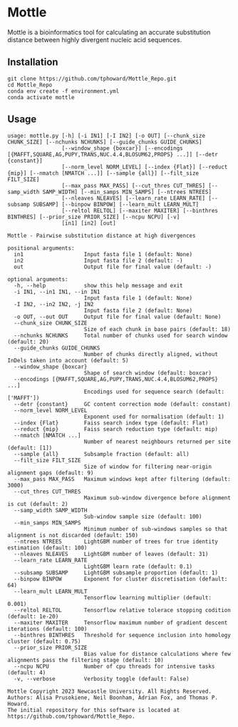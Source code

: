 # Mottle

Mottle is a bioinformatics tool for calculating an accurate substitution distance between highly divergent nucleic acid sequences.

## Installation
    git clone https://github.com/tphoward/Mottle_Repo.git
    cd Mottle_Repo
    conda env create -f environment.yml
    conda activate mottle

## Usage
    usage: mottle.py [-h] [-i IN1] [-I IN2] [-o OUT] [--chunk_size CHUNK_SIZE] [--nchunks NCHUNKS] [--guide_chunks GUIDE_CHUNKS]
                     [--window_shape {boxcar}] [--encodings [{MAFFT,SQUARE,AG,PUPY,TRANS,NUC.4.4,BLOSUM62,PROPS} ...]] [--detr {constant}]
                     [--norm_level NORM_LEVEL] [--index {Flat}] [--reduct {mip}] [--nmatch [NMATCH ...]] [--sample {all}] [--filt_size FILT_SIZE]
                     [--max_pass MAX_PASS] [--cut_thres CUT_THRES] [--samp_width SAMP_WIDTH] [--min_samps MIN_SAMPS] [--ntrees NTREES]
                     [--nleaves NLEAVES] [--learn_rate LEARN_RATE] [--subsamp SUBSAMP] [--binpow BINPOW] [--learn_mult LEARN_MULT]
                     [--reltol RELTOL] [--maxiter MAXITER] [--binthres BINTHRES] [--prior_size PRIOR_SIZE] [--ncpu NCPU] [-v]
                     [in1] [in2] [out]

    Mottle - Pairwise substitution distance at high divergences

    positional arguments:
      in1                   Input fasta file 1 (default: None)
      in2                   Input fasta file 2 (default: -)
      out                   Output file for final value (default: -)

    optional arguments:
      -h, --help            show this help message and exit
      -i IN1, --in1 IN1, --in IN1
                            Input fasta file 1 (default: None)
      -I IN2, --in2 IN2, -j IN2
                            Input fasta file 2 (default: None)
      -o OUT, --out OUT     Output file for final value (default: None)
      --chunk_size CHUNK_SIZE
                            Size of each chunk in base pairs (default: 18)
      --nchunks NCHUNKS     Total number of chunks used for search window (default: 20)
      --guide_chunks GUIDE_CHUNKS
                            Number of chunks directly aligned, without InDels taken into account (default: 5)
      --window_shape {boxcar}
                            Shape of search window (default: boxcar)
      --encodings [{MAFFT,SQUARE,AG,PUPY,TRANS,NUC.4.4,BLOSUM62,PROPS} ...]
                            Encodings used for sequence search (default: ['MAFFT'])
      --detr {constant}     GC content correction mode (default: constant)
      --norm_level NORM_LEVEL
                            Exponent used for normalisation (default: 1)
      --index {Flat}        Faiss search index type (default: Flat)
      --reduct {mip}        Faiss search reduction type (default: mip)
      --nmatch [NMATCH ...]
                            Number of nearest neighbours returned per site (default: [1])
      --sample {all}        Subsample fraction (default: all)
      --filt_size FILT_SIZE
                            Size of window for filtering near-origin alignment gaps (default: 9)
      --max_pass MAX_PASS   Maximum windows kept after filtering (default: 3000)
      --cut_thres CUT_THRES
                            Maximum sub-window divergence before alignment is cut (default: 2)
      --samp_width SAMP_WIDTH
                            Sub-window sample size (default: 100)
      --min_samps MIN_SAMPS
                            Minimum number of sub-windows samples so that alignment is not discarded (default: 150)
      --ntrees NTREES       LightGBM number of trees for true identity estimation (default: 100)
      --nleaves NLEAVES     LightGBM number of leaves (default: 31)
      --learn_rate LEARN_RATE
                            LightGBM learn rate (default: 0.1)
      --subsamp SUBSAMP     LightGBM subsample proportion (default: 1)
      --binpow BINPOW       Exponent for cluster discretisation (default: 64)
      --learn_mult LEARN_MULT
                            Tensorflow learning multiplier (default: 0.001)
      --reltol RELTOL       Tensorflow relative tolerace stopping codition (default: 1e-20)
      --maxiter MAXITER     Tensorflow maximum number of gradient descent iterations (default: 100)
      --binthres BINTHRES   Threshold for sequence inclusion into homology cluster (default: 0.75)
      --prior_size PRIOR_SIZE
                            Bias value for distance calculations where few alignments pass the filtering stage (default: 10)
      --ncpu NCPU           Number of cpu threads for intensive tasks (default: 4)
      -v, --verbose         Verbosity toggle (default: False)

    Mottle Copyright 2023 Newcastle University. All Rights Reserved. Authors: Alisa Prusokiene, Neil Boonham, Adrian Fox, and Thomas P. Howard.
    The initial repository for this software is located at https://github.com/tphoward/Mottle_Repo.
